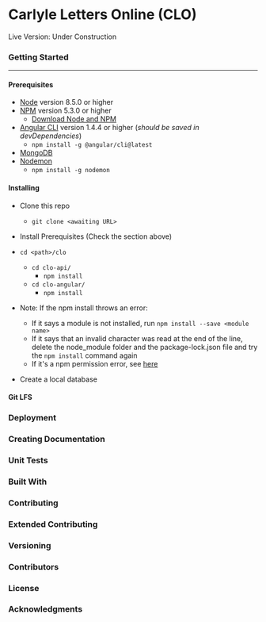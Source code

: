 # Carlyle Letters Online (CLO)
Live Version: Under Construction
### Getting Started
---
#### Prerequisites
* [Node](https://nodejs.org/en/) version 8.5.0 or higher
* [NPM](https://www.npmjs.com/) version 5.3.0 or higher
    * [Download Node and NPM](https://nodejs.org/en/)
* [Angular CLI](https://cli.angular.io/) version 1.4.4 or higher (*should be saved in devDependencies*)
    * ```npm install -g @angular/cli@latest```
* [MongoDB](https://docs.mongodb.com/manual/administration/install-community/)
* [Nodemon](https://nodemon.io/)
    * ```npm install -g nodemon```

#### Installing
* Clone this repo
    * ```git clone <awaiting URL>```
* Install Prerequisites (Check the section above)
* ```cd <path>/clo```
    * ```cd clo-api/```
        * ```npm install```
    * ```cd clo-angular/```
        * ```npm install```
* Note: If the npm install throws an error:
    * If it says a module is not installed, run ```npm install --save <module name>```
    * If it says that an invalid character was read at the end of the line, delete the node_module folder and the package-lock.json file and try the ```npm install``` command again
    * If it's a npm permission error, see [here](https://docs.npmjs.com/getting-started/fixing-npm-permissions)


* Create a local database

#### Git LFS

### Deployment

### Creating Documentation

### Unit Tests

### Built With

### Contributing

### Extended Contributing

### Versioning

### Contributors

### License

### Acknowledgments